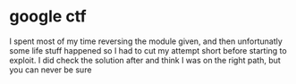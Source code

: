 # google ctf
I spent most of my time reversing the module given, and then unfortunatly some life stuff happened so I had to cut my attempt short before starting to exploit. I did check the solution after and think I was on the right path, but you can never be sure
